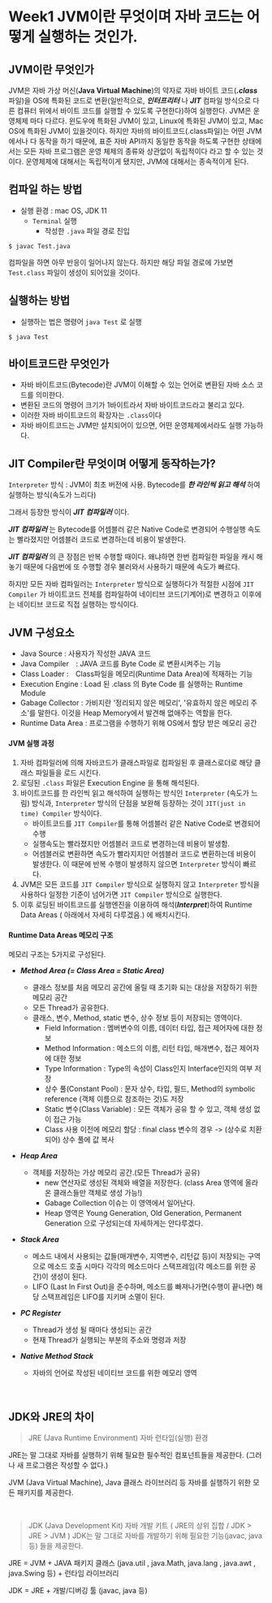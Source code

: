 # Week1 JVM이란 무엇이며 자바 코드는 어떻게 실행하는 것인가.

## JVM이란 무엇인가
JVM은 자바 가상 머신(__Java Virtual Machine__)의 약자로 자바 바이트 코드(*__.class__* 파일)을 OS에 특화된 코드로 변환(일반적으로, *__인터프리터__* 나 *__JIT__* 컴파일 방식으로 다른 컴퓨터 위에서 바이트 코드를 실행할 수 있도록 구현한다)하여 실행한다.  JVM은 운영체제 마다 다르다. 윈도우에 특화된 JVM이 있고, Linux에 특화된 JVM이 있고, Mac OS에 특화된 JVM이 있을것이다. 하지만 자바의 바이트코드(.class파일)는 어떤 JVM에서나 다 동작을 하기 때문에, 표준 자바 API까지 동일한 동작을 하도록 구현한 상태에서는 모든 자바 프로그램은 운영 체제의 종류와 상관없이 독립적이다 라고 할 수 있는 것이다. 운영체제에 대해서는 독립적이게 됐지만, JVM에 대해서는 종속적이게 된다.

## 컴파일 하는 방법
- 실행 환경 : mac OS, JDK 11
    - `Terminal` 실행
        - 작성한 `.java` 파일 경로 진입
        
```
$ javac Test.java
```     

컴파일을 하면 아무 반응이 일어나지 않는다.
하지만 해당 파일 경로에 가보면 `Test.class` 파일이 생성이 되어있을 것이다.


## 실행하는 방법
- 실행하는 법은 명령어 `java Test` 로 실행

```
$ java Test
```

## 바이트코드란 무엇인가
- 자바 바이트코드(Bytecode)란 JVM이 이해할 수 있는 언어로 변환된 자바 소스 코드를 의미한다.
- 변환된 코드의 명령어 크기가 1바이트라서 자바 바이트코드라고 불리고 있다.
- 이러한 자바 바이트코드의 확장자는 `.class`이다
- 자바 바이트코드는 JVM만 설치되어이 있으면, 어떤 운영체제에서라도 실행 가능하다.


## JIT Compiler란 무엇이며 어떻게 동작하는가?
`Interpreter` 방식 : JVM이 최초 버전에 사용. Bytecode를 *__한 라인씩 읽고 해석__* 하여 실행하는 방식(속도가 느리다)

그래서 등장한 방식이 *__JIT 컴파일러__* 이다.<br>

*__JIT 컴파일러__* 는 Bytecode를 어셈블러 같은 Native Code로 변경되어 수행실행 속도는 빨라졌지만 어셈블러 코드로 변경하는데 비용이 발생한다.
<br>

*__JIT 컴파일러__* 의 큰 장점은 반복 수행할 때이다. 왜냐하면 한번 컴파일한 파일을 캐시 해놓기 때문에 다음번에 또 수행할 경우 불러와서 사용하기 때문에 속도가 빠르다.
<br>

하지만 모든 자바 컴파일러는 `Interpreter` 방식으로 실행하다가 적절한 시점에 `JIT Compiler` 가 바이트코드 전체를 컴파일하여 네이티브 코드(기계어)로 변경하고 이후에는 네이티브 코드로 직접 실행하는 방식이다.
<br>

## JVM 구성요소

* Java Source : 사용자가 작성한 JAVA 코드
* Java Compiler　: JAVA 코드를 Byte Code 로 변환시켜주는 기능
* Class Loader :　Class파일을 메모리(Runtime Data Area)에 적재하는 기능
* Execution Engine : Load 된 .class 의 Byte Code 를 실행하는 Runtime Module
* Gabage Collector : 가비지란 '정리되지 않은 메모리', '유효하지 않은 메모리 주소'를 말한다. 이것을 Heap Memory에서 발견해 없애주는 역할을 한다.
* Runtime Data Area : 프로그램을 수행하기 위해 OS에서 할당 받은 메모리 공간

#### JVM 실행 과정
1. 자바 컴파일러에 의해 자바코드가 클래스파일로 컴파일된 후 클래스로더로 해당 클래스 파일들을 로드 시킨다.
1. 로딩된 `.class` 파일은 Execution Engine 을 통해 해석된다.
1. 바이트코드를 한 라인씩 읽고 해석하여 실행하는 방식인 `Interpreter` (속도가 느림) 방식과, `Interpreter` 방식의 단점을 보완해 등장하는 것이 `JIT(just in time) Compiler` 방식이다.
    - 바이트코드를 `JIT Compiler`를 통해 어셈블러 같은 Native Code로 변경되어 수행
    - 실행속도는 빨라졌지만 어셈블러 코드로 변경하는데 비용이 발생함.
    - 어셈블러로 변환하면 속도가 빨라지지만 어셈블러 코드로 변환하는데 비용이 발생한다. 이 때문에 반복 수행이 발생하지 않으면 `Interpreter` 방식이 빠르다.
1.  JVM은 모든 코드를 `JIT Compiler` 방식으로 실행하지 않고 `Interpreter` 방식을 사용하다 일정한 기준이 넘어가면 `JIT Compiler` 방식으로 실행한다.
1. 이후 로딩된 바이트코드를 실행엔진을 이용하여 해석(*__Interpret__*)하여 Runtime Data Areas ( 아래에서 자세히 다루겠음.) 에 배치시킨다.

#### Runtime Data Areas 메모리 구조

메모리 구조는 5가지로 구성된다.

- *__Method Area (= Class Area = Static Area)__*
    - 클래스 정보를 처음 메모리 공간에 올릴 때 초기화 되는 대상을 저장하기 위한 메모리 공간
    - 모든 Thread가 공유한다.
    - 클래스, 변수, Method, static 변수, 상수 정보 등이 저장되는 영역이다.
        - Field Information : 멤버변수의 이름, 데이터 타입, 접근 제어자에 대한 정보
        - Method Information : 메소드의 이름, 리턴 타입, 매개변수, 접근 제어자에 대한 정보
        - Type Information : Type의 속성이 Class인지 Interface인지의 여부 저장
        - 상수 풀(Constant Pool) : 문자 상수, 타입, 필드, Method의 symbolic reference
(객체 이름으로 참조하는 것)도 저장
        - Static 변수(Class Variable) : 모든 객체가 공유 할 수 있고, 객체 생성 없이 접근 가능
        - Class 사용 이전에 메모리 할당 : final class 변수의 경우 -> (상수로 치환되어) 상수 풀에 값 복사

- *__Heap Area__*
    - 객체를 저장하는 가상 메모리 공간.(모든 Thread가 공유)
        - new 연산자로 생성된 객체와 배열을 저장한다. (class Area 영역에 올라온 클래스들만 객체로 생성 가능!)
        - Gabage Collection 이슈는 이 영역에서 일어난다.
        - Heap 영역은 Young Generation, Old Generation, Permanent Generation 으로 구성되는데 자세하게는 안다루겠다.

- *__Stack Area__*
    - 메소드 내에서 사용되는 값들(매개변수, 지역변수, 리턴값 등)이 저장되는 구역으로 메소드 호출 시마다 각각의 메소드마다 스택프레임(각 메소드를 위한 공간)이 생성이 된다. 
    - LIFO (Last In First Out)을 준수하며, 메소드를 빠져나가면(수행이 끝나면) 해당 스택프레임은 LIFO를 지키며 소멸이 된다.

- *__PC Register__*
    - Thread가 생성 될 때마다 생성되는 공간
    - 현재 Thread가 실행되는 부분의 주소와 명령과 저장

- *__Native Method Stack__*
    - 자바의 언어로 작성된 네이티브 코드를 위한 메모리 영역

<br>

## JDK와 JRE의 차이
>JRE (Java Runtime Environment) 자바 런타임(실행) 환경

JRE는 말 그대로 자바를 실행하기 위해 필요한 필수적인 컴포넌트들을 제공한다. (그러나 새 프로그램은 작성할 수 없다.)

JVM (Java Virtual Machine), Java 클래스 라이브러리 등 자바를 실행하기 위한 모든 패키지를 제공한다.

<br>

>JDK (Java Development Kit) 자바 개발 키트 ( JRE의 상위 집합 / JDK > JRE > JVM )
JDK는 말 그대로 자바를 개발하기 위해 필요한 기능(javac, java 등) 들을 제공한다.

JRE = JVM + JAVA 패키지 클래스 (java.util , java.Math, java.lang , java.awt , java.Swing 등) + 런타임 라이브러리

JDK = JRE + 개발/디버깅 툴 (javac, java 등)
